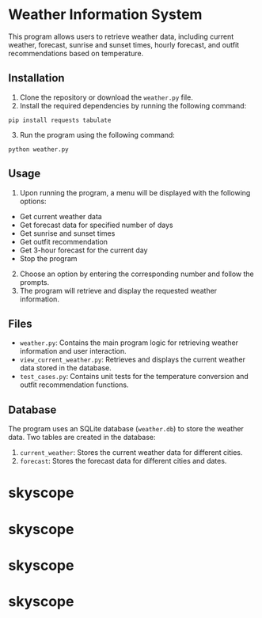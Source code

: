 # Weather Information System

This program allows users to retrieve weather data, including current weather, forecast, sunrise and sunset times, hourly forecast, and outfit recommendations based on temperature.

## Installation

1. Clone the repository or download the `weather.py` file.
2. Install the required dependencies by running the following command:

```shell
pip install requests tabulate
```

3. Run the program using the following command:

```shell
python weather.py
```

## Usage

1. Upon running the program, a menu will be displayed with the following options:
- Get current weather data
- Get forecast data for specified number of days
- Get sunrise and sunset times
- Get outfit recommendation
- Get 3-hour forecast for the current day
- Stop the program
2. Choose an option by entering the corresponding number and follow the prompts.
3. The program will retrieve and display the requested weather information.

## Files

- `weather.py`: Contains the main program logic for retrieving weather information and user interaction.
- `view_current_weather.py`: Retrieves and displays the current weather data stored in the database.
- `test_cases.py`: Contains unit tests for the temperature conversion and outfit recommendation functions.

## Database

The program uses an SQLite database (`weather.db`) to store the weather data. Two tables are created in the database:

1. `current_weather`: Stores the current weather data for different cities.
2. `forecast`: Stores the forecast data for different cities and dates.

# skyscope
# skyscope
# skyscope
# skyscope
